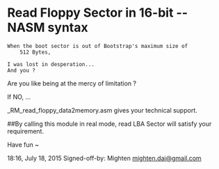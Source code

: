 # Read Floppy Sector in 16-bit  -- NASM syntax

	When the boot sector is out of Bootstrap's maximum size of
		512 Bytes,

	I was lost in desperation...
	And you ?
		
Are you like being at the mercy of limitation ?

If NO, ...

_RM_read_floppy_data2memory.asm gives your technical support.
 
##By calling this module in real mode, read LBA Sector
will satisfy your requirement.

Have fun ~


18:16, July 18, 2015
Signed-off-by: Mighten <mighten.dai@gmail.com>

